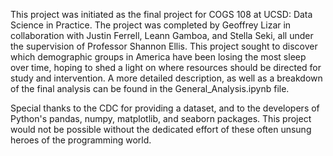 This project was initiated as the final project for COGS 108 at UCSD: Data Science in Practice. The project was completed by Geoffrey Lizar in collaboration with Justin Ferrell, Leann Gamboa, and Stella Seki, all under the supervision of Professor Shannon Ellis. This project sought to discover which demographic groups in America have been losing the most sleep over time, hoping to shed a light on where resources should be directed for study and intervention. A more detailed description, as well as a breakdown of the final analysis can be found in the General_Analysis.ipynb file. 

Special thanks to the CDC for providing a dataset, and to the developers of Python's pandas, numpy, matplotlib, and seaborn packages. This project would not be possible without the dedicated effort of these often unsung heroes of the programming world.